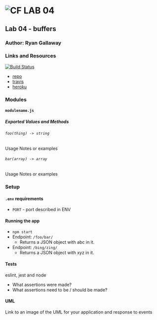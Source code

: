 ![CF](http://i.imgur.com/7v5ASc8.png) LAB 04
=================================================

## Lab 04 - buffers

### Author: Ryan Gallaway

### Links and Resources

[![Build Status](https://www.travis-ci.com/rkgallaway/04-buffers.svg?branch=master)](https://www.travis-ci.com/rkgallaway/04-buffers)

* [repo](https://github.com/rkgallaway/04-buffers)
* [travis](https://www.travis-ci.com/rkgallaway/04-buffers)
* [heroku](https://lab-04-buffers.herokuapp.com)

### Modules
#### `modulename.js`
##### Exported Values and Methods

###### `foo(thing) -> string`
Usage Notes or examples

###### `bar(array) -> array`
Usage Notes or examples

### Setup
#### `.env` requirements
* `PORT` - port described in ENV

#### Running the app
* `npm start`
* Endpoint: `/foo/bar/`
  * Returns a JSON object with abc in it.
* Endpoint: `/bing/zing/`
  * Returns a JSON object with xyz in it.

#### Tests
eslint, jest and node

* What assertions were made?
* What assertions need to be / should be made?

#### UML
Link to an image of the UML for your application and response to events
